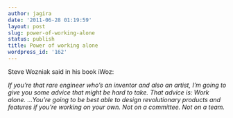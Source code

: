 ```yaml
---
author: jagira
date: '2011-06-28 01:19:59'
layout: post
slug: power-of-working-alone
status: publish
title: Power of working alone
wordpress_id: '162'
---
```


Steve Wozniak said in his book iWoz:

*If you’re that rare engineer who’s an inventor and also an artist, I’m going to give you some advice that might be hard to take. That advice is: Work alone. …You’re going to be best able to design revolutionary products and features if you’re working on your own. Not on a committee. Not on a team.*


